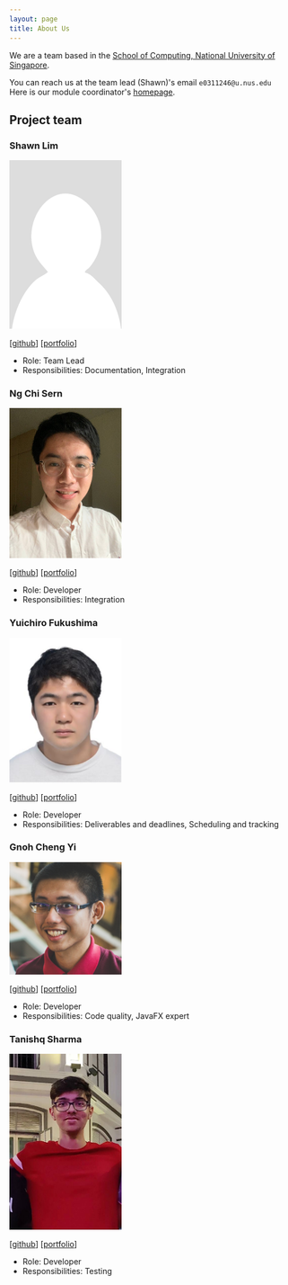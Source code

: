 ```yaml
---
layout: page
title: About Us
---
```


We are a team based in the [School of Computing, National University of Singapore](http://www.comp.nus.edu.sg).

You can reach us at the team lead (Shawn)'s email `e0311246@u.nus.edu` <br>
Here is our module coordinator's [homepage](https://www.comp.nus.edu.sg/~damithch/).

## Project team

### Shawn Lim

<img src="images/lwlshawn.png" width="200px">

[[github](https://github.com/lwlshawn)]
[[portfolio](team/lwlshawn.md)]

* Role: Team Lead
* Responsibilities: Documentation, Integration


### Ng Chi Sern

<img src="images/ngchisern.png" width="200px">

[[github](https://github.com/ngchisern)]
[[portfolio](team/ngchisern.md)]

* Role: Developer
* Responsibilities: Integration


### Yuichiro Fukushima

<img src="images/yuifuku1118.png" width="200px">

[[github](https://github.com/yuifuku1118)] [[portfolio](team/yuichiro.md)]

* Role: Developer
* Responsibilities: Deliverables and deadlines, Scheduling and tracking


### Gnoh Cheng Yi

<img src="images/gnohchengyi.png" width="200px">

[[github](http://github.com/gnohchengyi)] [[portfolio](team/gnohchengyi.md)]

* Role: Developer
* Responsibilities: Code quality, JavaFX expert


### Tanishq Sharma

<img src="images/tanishq4331.png" width="200px">

[[github](https://github.com/Tanishq4331)]
[[portfolio](team/tanishq.md)]

* Role: Developer
* Responsibilities: Testing
